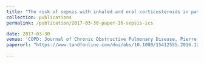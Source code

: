 ```yaml
---
title: "The risk of sepsis with inhaled and oral corticosteroids in patients with COPD"
collection: publications
permalink: /publication/2017-03-30-paper-16-sepsis-ics

date: 2017-03-30
venue: 'COPD: Journal of Chronic Obstructive Pulmonary Disease, Pierre Ernst, <b>Janie Coulombe</b>, Paul Brassard, Samy Suissa'
paperurl: "https://www.tandfonline.com/doi/abs/10.1080/15412555.2016.1238450"
 
---
```

